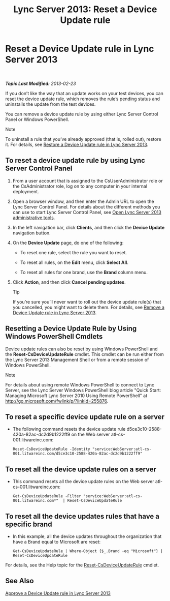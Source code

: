 ﻿---
title: 'Lync Server 2013: Reset a Device Update rule'
TOCTitle: Reset a Device Update rule
ms:assetid: d1f597e7-dffd-4756-af07-10613a5d8729
ms:mtpsurl: https://technet.microsoft.com/en-us/library/JJ994069(v=OCS.15)
ms:contentKeyID: 51803980
ms.date: 07/23/2014
mtps_version: v=OCS.15
---

<div data-xmlns="http://www.w3.org/1999/xhtml">

<div class="topic" data-xmlns="http://www.w3.org/1999/xhtml" data-msxsl="urn:schemas-microsoft-com:xslt" data-cs="http://msdn.microsoft.com/en-us/">

<div data-asp="http://msdn2.microsoft.com/asp">

# Reset a Device Update rule in Lync Server 2013

</div>

<div id="mainSection">

<div id="mainBody">

<span> </span>

_**Topic Last Modified:** 2013-02-23_

If you don’t like the way that an update works on your test devices, you can reset the device update rule, which removes the rule’s pending status and uninstalls the update from the test devices.

You can remove a device update rule by using either Lync Server Control Panel or Windows PowerShell.

<div>


> [!NOTE]  
> To uninstall a rule that you’ve already approved (that is, rolled out), restore it. For details, see <A href="lync-server-2013-restore-a-device-update-rule.md">Restore a Device Update rule in Lync Server 2013</A>.



</div>

<div>

## To reset a device update rule by using Lync Server Control Panel

1.  From a user account that is assigned to the CsUserAdministrator role or the CsAdministrator role, log on to any computer in your internal deployment.

2.  Open a browser window, and then enter the Admin URL to open the Lync Server Control Panel. For details about the different methods you can use to start Lync Server Control Panel, see [Open Lync Server 2013 administrative tools](lync-server-2013-open-lync-server-administrative-tools.md).

3.  In the left navigation bar, click **Clients**, and then click the **Device Update** navigation button.

4.  On the **Device Update** page, do one of the following:
    
      - To reset one rule, select the rule you want to reset.
    
      - To reset all rules, on the **Edit** menu, click **Select All**.
    
      - To reset all rules for one brand, use the **Brand** column menu.

5.  Click **Action**, and then click **Cancel pending updates**.
    
    <div>
    

    > [!TIP]  
    > If you’re sure you’ll never want to roll out the device update rule(s) that you cancelled, you might want to delete them. For details, see <A href="lync-server-2013-remove-a-device-update-rule.md">Remove a Device Update rule in Lync Server 2013</A>.

    
    </div>

</div>

<div>

## Resetting a Device Update Rule by Using Windows PowerShell Cmdlets

Device update rules can also be reset by using Windows PowerShell and the **Reset-CsDeviceUpdateRule** cmdlet. This cmdlet can be run either from the Lync Server 2013 Management Shell or from a remote session of Windows PowerShell.

<div>


> [!NOTE]  
> For details about using remote Windows PowerShell to connect to Lync Server, see the Lync Server Windows PowerShell blog article "Quick Start: Managing Microsoft Lync Server 2010 Using Remote PowerShell" at <A href="http://go.microsoft.com/fwlink/p/?linkid=255876">http://go.microsoft.com/fwlink/p/?linkId=255876</A>.



</div>

<div>

## To reset a specific device update rule on a server

  - The following command resets the device update rule d5ce3c10-2588-420a-82ac-dc2d9b1222ff9 on the Web server atl-cs-001.litwareinc.com:
    
        Reset-CsDeviceUpdateRule -Identity "service:WebServer:atl-cs-001.litwareinc.com/d5ce3c10-2588-420a-82ac-dc2d9b1222ff9"

</div>

<div>

## To reset all the device update rules on a server

  - This command resets all the device update rules on the Web server atl-cs-001.litwareinc.com:
    
        Get-CsDeviceUpdateRule -Filter "service:WebServer:atl-cs-001.litwareinc.com*"  | Reset-CsDeviceUpdateRule

</div>

<div>

## To reset all the device updates rules that have a specific brand

  - In this example, all the device updates throughout the organization that have a Brand equal to Microsoft are reset:
    
        Get-CsDeviceUpdateRule | Where-Object {$_.Brand -eq "Microsoft"} | Reset-CsDeviceUpdateRule

</div>

For details, see the Help topic for the [Reset-CsDeviceUpdateRule](https://docs.microsoft.com/powershell/module/skype/Reset-CsDeviceUpdateRule) cmdlet.

</div>

<div>

## See Also


[Approve a Device Update rule in Lync Server 2013](lync-server-2013-approve-a-device-update-rule.md)  
  

</div>

</div>

<span> </span>

</div>

</div>

</div>

